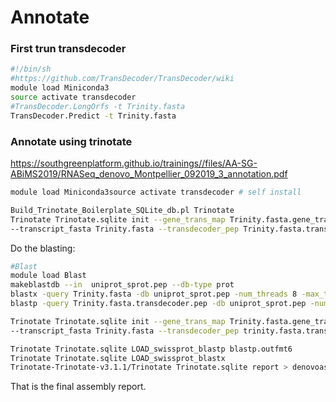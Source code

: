 # Annotate

### First trun transdecoder

```bash
#!/bin/sh
#https://github.com/TransDecoder/TransDecoder/wiki
module load Miniconda3
source activate transdecoder
#TransDecoder.LongOrfs -t Trinity.fasta
TransDecoder.Predict -t Trinity.fasta
```


### Annotate using trinotate

https://southgreenplatform.github.io/trainings//files/AA-SG-ABiMS2019/RNASeq_denovo_Montpellier_092019_3_annotation.pdf

```bash
module load Miniconda3source activate transdecoder # self install

Build_Trinotate_Boilerplate_SQLite_db.pl Trinotate
Trinotate Trinotate.sqlite init --gene_trans_map Trinity.fasta.gene_trans_map \
--transcript_fasta Trinity.fasta --transdecoder_pep Trinity.fasta.transdecoder.pep
```


Do the blasting:

```bash
#Blast
module load Blast
makeblastdb --in  uniprot_sprot.pep --db-type prot
blastx -query Trinity.fasta -db uniprot_sprot.pep -num_threads 8 -max_target_seqs 1 -outfmt 6 -evalue 1e-3 > blastx.outfmt6
blastp -query Trinity.fasta.transdecoder.pep -db uniprot_sprot.pep -num_threads 8 -max_target_seqs 1 -outfmt 6 -evalue 1e-3 > blastp.outfmt6


```


```bash
Trinotate Trinotate.sqlite init --gene_trans_map Trinity.fasta.gene_trans_map \
--transcript_fasta Trinity.fasta --transdecoder_pep trinity.fasta.transdecoder.pep

Trinotate Trinotate.sqlite LOAD_swissprot_blastp blastp.outfmt6
Trinotate Trinotate.sqlite LOAD_swissprot_blastx
Trinotate-Trinotate-v3.1.1/Trinotate Trinotate.sqlite report > denovoassembly_annotation_report.xls
```

That is the final assembly report.


